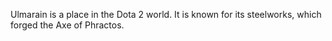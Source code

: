 Ulmarain is a place in the Dota 2 world. It is known for its steelworks, which forged the Axe of Phractos.
